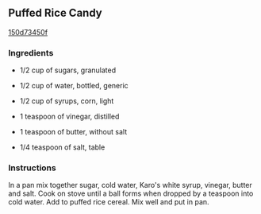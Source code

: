 ## Puffed Rice Candy

[150d73450f](https://recipeland.com/recipe/v/puffed-rice-candy-54037)

### Ingredients

 - 1/2 cup of sugars, granulated

 - 1/2 cup of water, bottled, generic

 - 1/2 cup of syrups, corn, light

 - 1 teaspoon of vinegar, distilled

 - 1 teaspoon of butter, without salt

 - 1/4 teaspoon of salt, table

### Instructions

In a pan mix together sugar, cold water, Karo's white syrup, vinegar, butter and salt. Cook on stove until a ball forms when dropped by a teaspoon into cold water. Add to puffed rice cereal. Mix well and put in pan.